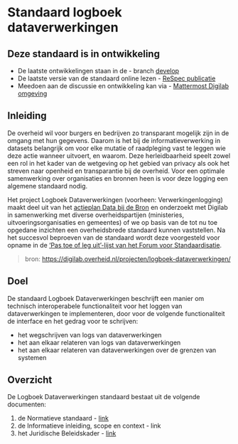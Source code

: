 # Standaard logboek dataverwerkingen

## Deze standaard is in ontwikkeling 

- De laatste ontwikkelingen staan in de - branch [develop](https://github.com/Logius-standaarden/logboek-dataverwerkingen/tree/develop)
- De laatste versie van de standaard online lezen - [ReSpec publicatie](https://logius-standaarden.github.io/logboek-dataverwerkingen/)
- Meedoen aan de discussie en ontwikkeling kan via - [Mattermost Digilab omgeving](https://digilab.overheid.nl/chat/verwerkingenlogging)

## Inleiding

De overheid wil voor burgers en bedrijven zo transparant mogelijk zijn in de omgang met hun gegevens. Daarom is het bij de informatieverwerking in datasets belangrijk om voor elke mutatie of raadpleging vast te leggen wie deze actie wanneer uitvoert, en waarom. Deze herleidbaarheid speelt zowel een rol in het kader van de wetgeving op het gebied van privacy als ook het streven naar openheid en transparantie bij de overheid. Voor een optimale samenwerking over organisaties en bronnen heen is voor deze logging een algemene standaard nodig.

Het project Logboek Dataverwerkingen (voorheen: Verwerkingenlogging) maakt deel uit van het [actieplan Data bij de Bron](https://www.digitaleoverheid.nl/data-bij-de-bron/) en onderzoekt met Digilab in samenwerking met diverse overheidspartijen (ministeries, uitvoeringsorganisaties en gemeentes) of we op basis van de tot nu toe opgedane inzichten een overheidsbrede standaard kunnen vaststellen. Na het succesvol beproeven van de standaard wordt deze voorgesteld voor opname in de [‘Pas toe of leg uit’-lijst van het Forum voor Standaardisatie](https://forumstandaardisatie.nl/pas-toe-leg-uit-beleid).

> bron: https://digilab.overheid.nl/projecten/logboek-dataverwerkingen/

## Doel

De standaard Logboek Dataverwerkingen beschrijft een manier om technisch interoperabele functionaliteit voor het loggen van dataverwerkingen te implementeren, door voor de volgende functionaliteit de interface en het gedrag voor te schrijven:

- het wegschrijven van logs van dataverwerkingen
- het aan elkaar relateren van logs van dataverwerkingen
- het aan elkaar relateren van dataverwerkingen over de grenzen van systemen


## Overzicht

De Logboek Dataverwerkingen standaard bestaat uit de volgende documenten:

1. de Normatieve standaard - [link](https://logius-standaarden.github.io/logboek-dataverwerkingen/)
2. de Informatieve inleiding, scope en context - link
3. het Juridische Beleidskader  - [link](https://logius-standaarden.github.io/publicatie/api/Logboek_Juridisch/) 
